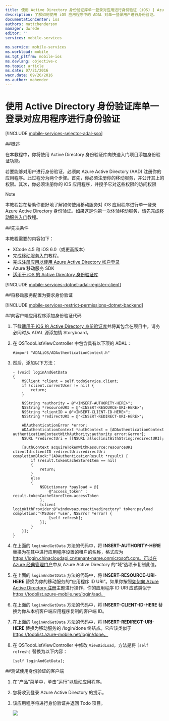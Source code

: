 ```yaml
---
title: 使用 Active Directory 身份验证库单一登录对应用进行身份验证 (iOS) | Azure
description: 了解如何使用 iOS 应用程序中的 ADAL 对单一登录用户进行身份验证。
documentationCenter: ios
authors: mattchenderson
manager: dwrede
editor: ''
services: mobile-services

ms.service: mobile-services
ms.workload: mobile
ms.tgt_pltfrm: mobile-ios
ms.devlang: objective-c
ms.topic: article
ms.date: 07/21/2016
wacn.date: 09/26/2016
ms.author: mahender
---
```


# 使用 Active Directory 身份验证库单一登录对应用程序进行身份验证

[!INCLUDE [mobile-services-selector-adal-sso](../../includes/mobile-services-selector-adal-sso.md)]

##概述

在本教程中，你将使用 Active Directory 身份验证库向快速入门项目添加身份验证功能。

若要能够对用户进行身份验证，必须向 Azure Active Directory (AAD) 注册你的应用程序。此过程分为两个步骤。首先，你必须注册你的移动服务，并公开其上的权限。其次，你必须注册你的 iOS 应用程序，并授予它对这些权限的访问权限

>[!NOTE]
>本教程旨在帮助你更好地了解如何使用移动服务对 iOS 应用程序进行单一登录 Azure Active Directory 身份验证。如果这是你第一次体验移动服务，请先完成[移动服务入门]教程。

##先决条件

本教程需要的内容如下：

* XCode 4.5 和 iOS 6.0（或更高版本）
* 完成[移动服务入门]教程。
* 完成[注册应用以使用 Azure Active Directory 帐户登录]
* Azure 移动服务 SDK
* [适用于 iOS 的 Active Directory 身份验证库]

[!INCLUDE [mobile-services-dotnet-adal-register-client](../../includes/mobile-services-dotnet-adal-register-client.md)]

##将移动服务配置为要求身份验证

[!INCLUDE [mobile-services-restrict-permissions-dotnet-backend](../../includes/mobile-services-restrict-permissions-dotnet-backend.md)]

##向客户端应用程序添加身份验证代码

1. 下载[适用于 iOS 的 Active Directory 身份验证库]并将其包含在项目中。请务必同时从 ADAL 源添加情 Storyboard。

2. 在 QSTodoListViewController 中包含具有以下项的 ADAL：

    ```
    #import "ADALiOS/ADAuthenticationContext.h"
    ```

2. 然后，添加以下方法：

    ```
    - (void) loginAndGetData
    {
        MSClient *client = self.todoService.client;
        if (client.currentUser != nil) {
            return;
        }

        NSString *authority = @"<INSERT-AUTHORITY-HERE>";
        NSString *resourceURI = @"<INSERT-RESOURCE-URI-HERE>";
        NSString *clientID = @"<INSERT-CLIENT-ID-HERE>";
        NSString *redirectURI = @"<INSERT-REDIRECT-URI-HERE>";

        ADAuthenticationError *error;
        ADAuthenticationContext *authContext = [ADAuthenticationContext authenticationContextWithAuthority:authority error:&error];
        NSURL *redirectUri = [[NSURL alloc]initWithString:redirectURI];

        [authContext acquireTokenWithResource:resourceURI clientId:clientID redirectUri:redirectUri completionBlock:^(ADAuthenticationResult *result) {
            if (result.tokenCacheStoreItem == nil)
            {
                return;
            }
            else
            {
                NSDictionary *payload = @{
                    @"access_token" : result.tokenCacheStoreItem.accessToken
                };
                [client loginWithProvider:@"windowsazureactivedirectory" token:payload completion:^(MSUser *user, NSError *error) {
                    [self refresh];
                }];
            }
        }];
    }
    ```

4. 在上面的 `loginAndGetData` 方法的代码中，将 **INSERT-AUTHORITY-HERE** 替换为在其中进行应用程序设置的租户的名称，格式应为 https://login.chinacloudapi.cn/tenant-name.onmicrosoft.com。可以在 [Azure 经典管理门户]中从 Azure Active Directory 的“域”选项卡复制此值。

5. 在上面的 `loginAndGetData` 方法的代码中，将 **INSERT-RESOURCE-URI-HERE** 替换为你的移动服务的“应用程序 ID URI”。如果你按照[如何向 Azure Active Directory 注册]主题进行操作，你的应用程序 ID URI 应该类似于 https://todolist.azure-mobile.net/login/aad。

6. 在上面的 `loginAndGetData` 方法的代码中，将 **INSERT-CLIENT-ID-HERE** 替换为你从本机客户端应用程序复制的客户端 ID。

7. 在上面的 `loginAndGetData` 方法的代码中，将 **INSERT-REDIRECT-URI-HERE** 替换为移动服务的 /login/done 终结点。它应该类似于 https://todolist.azure-mobile.net/login/done。

8. 在 QSTodoListViewController 中修改 `ViewDidLoad`，方法是将 `[self refresh]` 替换为以下内容：

    ```
    [self loginAndGetData];
    ```

##测试使用身份验证的客户端

1. 在“产品”菜单中，单击“运行”以启动应用程序。
2. 您将收到登录 Azure Active Directory 的提示。  
3. 该应用程序将进行身份验证并返回 Todo 项目。

   ![](./media/mobile-services-dotnet-backend-ios-adal-sso-authentication/mobile-services-app-run.png)

<!-- URLs. -->
[移动服务入门]: ./mobile-services-dotnet-backend-ios-get-started.md
[注册应用以使用 Azure Active Directory 帐户登录]: ./mobile-services-how-to-register-active-directory-authentication.md
[如何向 Azure Active Directory 注册]: ./mobile-services-how-to-register-active-directory-authentication.md
[Azure 经典管理门户]: https://manage.windowsazure.cn/
[适用于 iOS 的 Active Directory 身份验证库]: https://github.com/MSOpenTech/azure-activedirectory-library-for-ios

<!---HONumber=Mooncake_0118_2016-->